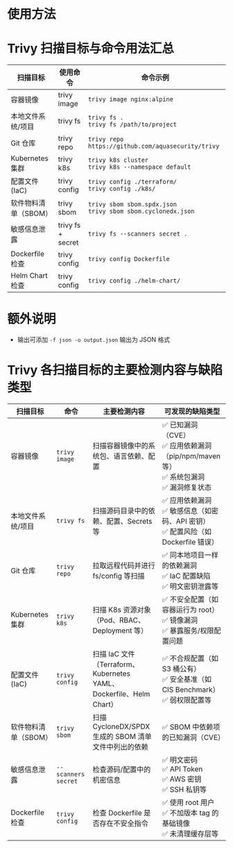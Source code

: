 #  使用方法

# Trivy 扫描目标与命令用法汇总

| 扫描目标             | 使用命令          | 命令示例                                                     |
| -------------------- | ----------------- | ------------------------------------------------------------ |
| 容器镜像             | trivy image       | `trivy image nginx:alpine`                                   |
| 本地文件系统/项目    | trivy fs          | `trivy fs .` <br> `trivy fs /path/to/project`                |
| Git 仓库             | trivy repo        | `trivy repo https://github.com/aquasecurity/trivy`           |
| Kubernetes 集群      | trivy k8s         | `trivy k8s cluster` <br> `trivy k8s --namespace default`     |
| 配置文件 (IaC)       | trivy config      | `trivy config ./terraform/` <br> `trivy config ./k8s/`       |
| 软件物料清单（SBOM） | trivy sbom        | `trivy sbom sbom.spdx.json` <br> `trivy sbom sbom.cyclonedx.json` |
| 敏感信息泄露         | trivy fs + secret | `trivy fs --scanners secret .`                               |
| Dockerfile 检查      | trivy config      | `trivy config Dockerfile`                                    |
| Helm Chart 检查      | trivy config      | `trivy config ./helm-chart/`                                 |

# 额外说明

- 输出可添加 `-f json -o output.json` 输出为 JSON 格式

# Trivy 各扫描目标的主要检测内容与缺陷类型

| 扫描目标             | 命令                | 主要检测内容                                                 | 可发现的缺陷类型                                             |
| -------------------- | ------------------- | ------------------------------------------------------------ | ------------------------------------------------------------ |
| 容器镜像             | `trivy image`       | 扫描容器镜像中的系统包、语言依赖、配置                       | ✅ 已知漏洞（CVE）<br>✅ 应用依赖漏洞（pip/npm/maven等）<br>✅ 系统包漏洞<br>✅ 漏洞修复状态 |
| 本地文件系统/项目    | `trivy fs`          | 扫描源码目录中的依赖、配置、Secrets 等                       | ✅ 应用依赖漏洞<br>✅ 敏感信息（如密码、API 密钥）<br>✅ 配置风险（如 Dockerfile 错误） |
| Git 仓库             | `trivy repo`        | 拉取远程代码并进行 fs/config 等扫描                          | ✅ 同本地项目一样的依赖漏洞<br>✅ IaC 配置缺陷<br>✅ 明文密钥泄露等 |
| Kubernetes 集群      | `trivy k8s`         | 扫描 K8s 资源对象（Pod、RBAC、Deployment 等）                | ✅ 不安全配置（如容器运行为 root）<br>✅ 镜像漏洞<br>✅ 暴露服务/权限配置问题 |
| 配置文件 (IaC)       | `trivy config`      | 扫描 IaC 文件（Terraform、Kubernetes YAML、Dockerfile、Helm Chart） | ✅ 不合规配置（如 S3 桶公有）<br>✅ 安全基准（如 CIS Benchmark）<br>✅ 弱权限配置等 |
| 软件物料清单（SBOM） | `trivy sbom`        | 扫描 CycloneDX/SPDX 生成的 SBOM 清单文件中列出的依赖         | ✅ SBOM 中依赖项的已知漏洞（CVE）                             |
| 敏感信息泄露         | `--scanners secret` | 检查源码/配置中的机密信息                                    | ✅ 明文密码<br>✅ API Token<br>✅ AWS 密钥<br>✅ SSH 私钥等      |
| Dockerfile 检查      | `trivy config`      | 检查 Dockerfile 是否存在不安全指令                           | ✅ 使用 root 用户<br>✅ 不加版本 tag 的基础镜像<br>✅ 未清理缓存层等 |